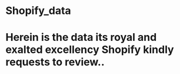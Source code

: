 # Shopify_data

# Herein is the data its royal and exalted excellency Shopify kindly requests to review..
